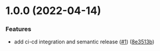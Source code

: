 # 1.0.0 (2022-04-14)


### Features

* add ci-cd integration and semantic release ([#1](https://github.com/ngx-devs/ngx-devs-cli/issues/1)) ([8e3513b](https://github.com/ngx-devs/ngx-devs-cli/commit/8e3513b24d9bc029d505ef4fa7f389324608d684))
